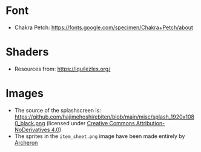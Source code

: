 # Font

- Chakra Petch: https://fonts.google.com/specimen/Chakra+Petch/about

# Shaders

- Resources from: https://iquilezles.org/

# Images

- The source of the splashscreen is: https://github.com/hajimehoshi/ebiten/blob/main/misc/splash_1920x1080_black.png (licensed under [Creative Commons Attribution-NoDerivatives 4.0](https://creativecommons.org/licenses/by-nd/4.0/))
- The sprites in the `item_sheet.png` image have been made entirely by [Archeron](https://github.com/Archeron-210)